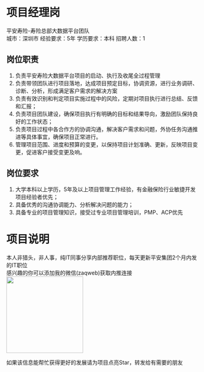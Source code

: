 # 项目经理岗
平安寿险-寿险总部大数据平台团队  
城市：深圳市 经验要求：5年 学历要求：本科  招聘人数：1

## 岗位职责
1.	负责平安寿险大数据平台项目的启动、执行及收尾全过程管理   
2.	负责带领团队进行项目落地，达成项目预定目标，协调资源，进行业务调研、诊断、分析，形成满足客户需求的解决方案   
3.	负责有效识别和判定项目实施过程中的风险，定期对项目执行进行总结、反馈和汇报；   
4.	负责项目团队建设，确保项目执行有明确的目标和结果导向，激励团队保持良好的工作状态；   
5.	负责项目过程中各合作方的协调沟通，解决客户需求和问题，外协任务沟通推进等具体事宜，确保项目正常进行。   
6.	管理项目范围、进度和预算的变更，以保持项目计划准确、更新，反映项目变更，促进客户接受变更及响。

## 岗位要求
1.	大学本科以上学历，5年及以上项目管理工作经验，有金融保险行业敏捷开发项目经验者优先；   
2.	具备优秀的沟通协调能力、分析解决问题的能力；   
3.	具备专业的项目管理知识，接受过专业项目管理培训，PMP、ACP优先

# 项目说明

本人非猎头，非人事，纯IT同事分享内部推荐职位，每天更新平安集团2个月内发的IT职位  
感兴趣的你可以添加我的微信(zaqweb)获取内推连接  
<img src="https://github.com/zaqweb/PA-IT-JOBS/blob/master/WechatICode.jpeg"  height="200" width="200">

如果该信息能帮忙获得更好的发展请为项目点亮Star，转发给有需要的朋友




